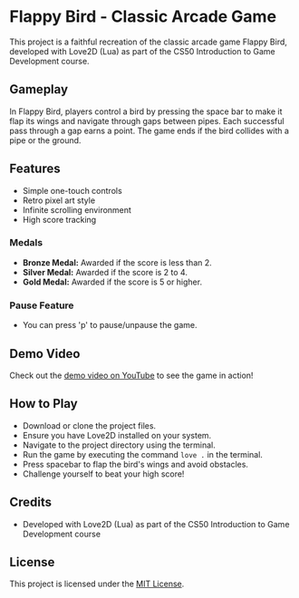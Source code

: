 # Flappy Bird - Classic Arcade Game

This project is a faithful recreation of the classic arcade game Flappy Bird, developed with Love2D (Lua) as part of the CS50 Introduction to Game Development course.

## Gameplay
In Flappy Bird, players control a bird by pressing the space bar to make it flap its wings and navigate through gaps between pipes. Each successful pass through a gap earns a point. The game ends if the bird collides with a pipe or the ground.

## Features
- Simple one-touch controls
- Retro pixel art style
- Infinite scrolling environment
- High score tracking

### Medals
- **Bronze Medal:** Awarded if the score is less than 2.
- **Silver Medal:** Awarded if the score is 2 to 4.
- **Gold Medal:** Awarded if the score is 5 or higher.

### Pause Feature
- You can press 'p' to pause/unpause the game.

## Demo Video
Check out the [demo video on YouTube](https://www.youtube.com/watch?v=7nNj2RPzQzM&t=2s) to see the game in action!

## How to Play
- Download or clone the project files.
- Ensure you have Love2D installed on your system.
- Navigate to the project directory using the terminal.
- Run the game by executing the command `love .` in the terminal.
- Press spacebar to flap the bird's wings and avoid obstacles.
- Challenge yourself to beat your high score!

## Credits
- Developed with Love2D (Lua) as part of the CS50 Introduction to Game Development course

## License
This project is licensed under the [MIT License](https://opensource.org/licenses/MIT).
